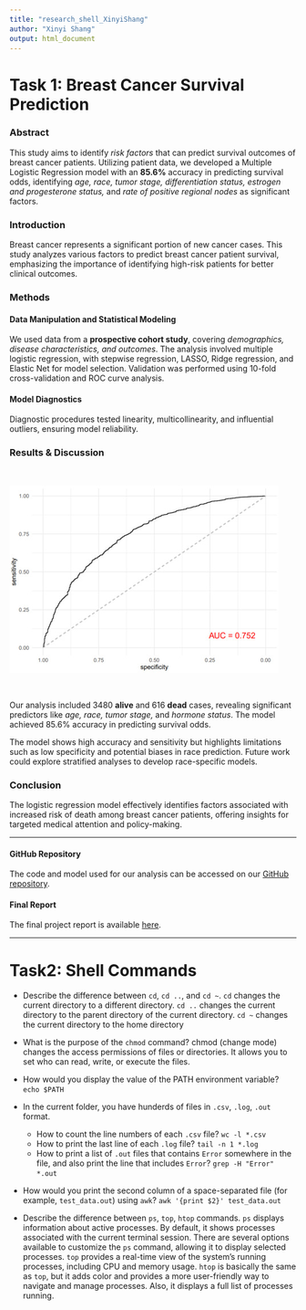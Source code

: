 ```yaml
---
title: "research_shell_XinyiShang"
author: "Xinyi Shang"
output: html_document
---
```


# Task 1: Breast Cancer Survival Prediction

### Abstract

This study aims to identify *risk factors* that can predict survival outcomes of breast cancer patients. Utilizing patient data, we developed a Multiple Logistic Regression model with an **85.6%** accuracy in predicting survival odds, identifying *age, race, tumor stage, differentiation status, estrogen and progesterone status,* and *rate of positive regional nodes* as significant factors.

### Introduction

Breast cancer represents a significant portion of new cancer cases. This study analyzes various factors to predict breast cancer patient survival, emphasizing the importance of identifying high-risk patients for better clinical outcomes.

### Methods

#### Data Manipulation and Statistical Modeling

We used data from a **prospective cohort study**, covering *demographics, disease characteristics, and outcomes*. The analysis involved multiple logistic regression, with stepwise regression, LASSO, Ridge regression, and Elastic Net for model selection. Validation was performed using 10-fold cross-validation and ROC curve analysis.

#### Model Diagnostics

Diagnostic procedures tested linearity, multicollinearity, and influential outliers, ensuring model reliability.

### Results & Discussion

<br>

![Figure 1: ROC Curve](task1_fig1.jpg "Figure 1: ROC Curve")

<br>

Our analysis included 3480 **alive** and 616 **dead** cases, revealing significant predictors like *age, race, tumor stage,* and *hormone status*. The model achieved 85.6% accuracy in predicting survival odds.

The model shows high accuracy and sensitivity but highlights limitations such as low specificity and potential biases in race prediction. Future work could explore stratified analyses to develop race-specific models.

### Conclusion

The logistic regression model effectively identifies factors associated with increased risk of death among breast cancer patients, offering insights for targeted medical attention and policy-making.

---

#### GitHub Repository

The code and model used for our analysis can be accessed on our [GitHub repository](https://github.com/XinyiShang/p8130_final_project).

#### Final Report

The final project report is available [here](https://github.com/XinyiShang/p8130_final_project/blob/main/final_report.pdf).

---

# Task2: Shell Commands

- Describe the difference between `cd`, `cd ..`, and `cd ~`.
  `cd` changes the current directory to a different directory.
  `cd ..` changes the current directory to the parent directory of the current directory.
  `cd ~` changes the current directory to the home directory
  
- What is the purpose of the `chmod` command?
  chmod (change mode) changes the access permissions of files or directories. It allows you to set who can read, write, or execute the files.
  
- How would you display the value of the PATH environment variable?
  `echo $PATH`
  
- In the current folder, you have hunderds of files in `.csv`, `.log`, `.out` format.
    - How to count the line numbers of each `.csv` file?
      `wc -l *.csv`
    - How to print the last line of each `.log` file?
      `tail -n 1 *.log`
    - How to print a list of `.out` files that contains `Error` somewhere in the file, and also print the line that includes `Error`?
      `grep -H "Error" *.out`
      
- How would you print the second column of a space-separated file (for example, `test_data.out`) using `awk`?
  `awk '{print $2}' test_data.out`
  
- Describe the difference between `ps`, `top`, `htop` commands.
  `ps` displays information about active processes. By default, it shows processes associated with the current terminal session. There are several options available to customize the `ps` command, allowing it to display selected processes. 
  `top` provides a real-time view of the system’s running processes, including CPU and memory usage.
  `htop` is basically the same as `top`, but it adds color and provides a more user-friendly way to navigate and manage processes. Also, it displays a full list of processes running.
